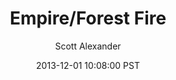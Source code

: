 ---
layout: podcast
title: "Empire/Forest Fire"
author: Scott Alexander
description: https://slatestarcodex.com/2013/12/01/empireforest-fire/
date: 2013-12-01 10:08:00 PST
length: 3004230
duration: 751
guid: empireforest-fire
---